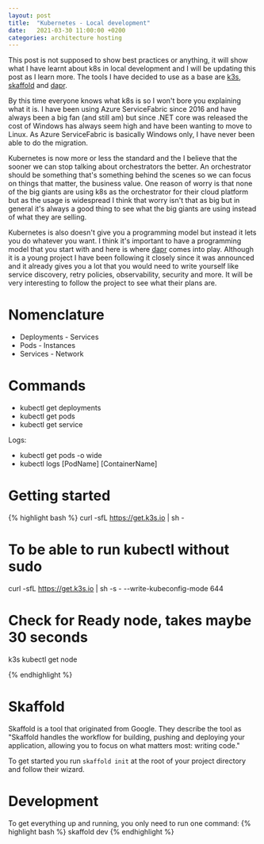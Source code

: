```yaml
---
layout: post
title:  "Kubernetes - Local development"
date:   2021-03-30 11:00:00 +0200
categories: architecture hosting 
---
```


This post is not supposed to show best practices or anything, it will show what I have learnt about k8s in local development and I will be updating this post as I learn more. The tools I have decided to use as a base are [k3s](https://k3s.io), [skaffold](https://skaffold.dev) and [dapr](https://dapr.io).


By this time everyone knows what k8s is so I won't bore you explaining what it is. I have been using Azure ServiceFabric since 2016 and have always been a big fan (and still am) but since .NET core was released the cost of Windows has always seem high and have been wanting to move to Linux. As Azure ServiceFabric is basically Windows only, I have never been able to do the migration.

Kubernetes is now more or less the standard and the I believe that the sooner we can stop talking about orchestrators the better. An orchestrator should be something that's something behind the scenes so we can focus on things that matter, the business value. One reason of worry is that none of the big giants are using k8s as the orchestrator for their cloud platform but as the usage is widespread I think that worry isn't that as big but in general it's always a good thing to see what the big giants are using instead of what they are selling.

Kubernetes is also doesn't give you a programming model but instead it lets you do whatever you want. I think it's important to have a programming model that you start with and here is where [dapr](https://dapr.io) comes into play. Although it is a young project I have been following it closely since it was announced and it already gives you a lot that you would need to write yourself like service discovery, retry policies, observability, security and more. It will be very interesting to follow the project to see what their plans are.

# Nomenclature
- Deployments - Services
- Pods - Instances
- Services - Network

# Commands
- kubectl get deployments
- kubectl get pods
- kubectl get service

Logs:
- kubectl get pods -o wide
- kubectl logs [PodName] [ContainerName]

# Getting started

{% highlight bash %}
curl -sfL https://get.k3s.io | sh -

# To be able to run kubectl without sudo
curl -sfL https://get.k3s.io | sh -s - --write-kubeconfig-mode 644

# Check for Ready node, takes maybe 30 seconds

k3s kubectl get node

{% endhighlight %}

# Skaffold
Skaffold is a tool that originated from Google. They describe the tool as "Skaffold handles the workflow for building, pushing and deploying your application, allowing you to focus on what matters most: writing code."

To get started you run `skaffold init` at the root of your project directory and follow their wizard.

# Development
To get everything up and running, you only need to run one command:
{% highlight bash %}
skaffold dev
{% endhighlight %}
